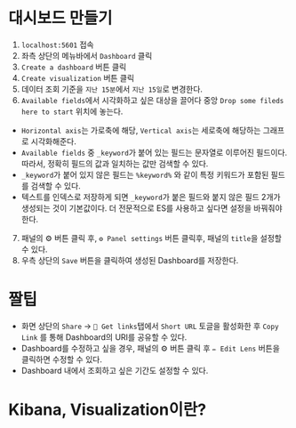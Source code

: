 # 대시보드 만들기
1. `localhost:5601` 접속
2. 좌측 상단의 메뉴바에서 `Dashboard` 클릭
3. `Create a dashboard` 버튼 클릭
4. `Create visualization` 버튼 클릭
5. 데이터 조회 기준을 `지난 15분`에서 `지난 15일`로 변경한다.
6. `Available fields`에서 시각화하고 싶은 대상을 끌어다 중앙 `Drop some fileds here to start` 위치에 놓는다.
  - `Horizontal axis`는 가로축에 해당, `Vertical axis`는 세로축에 해당하는 그래프로 시각화해준다.
  - `Available fields` 중 `_keyword`가 붙어 있는 필드는 문자열로 이루어진 필드이다. 따라서, 정확히 필드의 값과 일치하는 값만 검색할 수 있다.
  - `_keyword`가 붙어 있지 않은 필드는 `%keyword%` 와 같이 특정 키워드가 포함된 필드를 검색할 수 있다.
  - 텍스트를 인덱스로 저장하게 되면 `_keyword`가 붙은 필드와 붙지 않은 필드 2개가 생성되는 것이 기본값이다. 더 전문적으로 ES를 사용하고 싶다면 설정을 바꿔줘야 한다.
7. 패널의 ⚙️ 버튼 클릭 후, `⚙️ Panel settings` 버튼 클릭후, 패널의 `title`을 설정할 수 있다.
8. 우측 상단의 `Save` 버튼을 클릭하여 생성된 Dashboard를 저장한다.

# 짤팁
- 화면 상단의 `Share` → `🔗 Get links`탭에서 `Short URL` 토글을 활성화한 후 `Copy Link` 를 통해 Dashboard의 URI를 공유할 수 있다.
- Dashboard를 수정하고 싶을 경우, 패널의 ⚙️ 버튼 클릭 후 `✏️ Edit Lens` 버튼을 클릭하면 수정할 수 있다.
- Dashboard 내에서 조회하고 싶은 기간도 설정할 수 있다.

# Kibana, Visualization이란?
